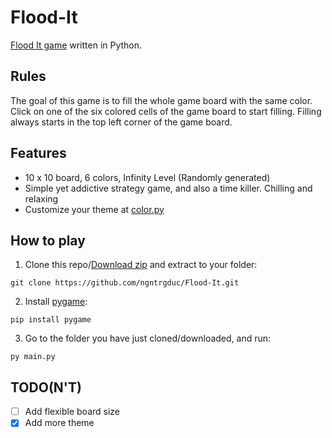  # Flood-It

[Flood It game](https://www.google.com/search?q=flood+it) written in Python.

## Rules

The goal of this game is to fill the whole game board with the same color. Click on one of the six colored cells of the game board to start filling. Filling always starts in the top left corner of the game board.

## Features

- 10 x 10 board, 6 colors, Infinity Level (Randomly generated)
- Simple yet addictive strategy game, and also a time killer. Chilling and relaxing
- Customize your theme at [color.py](https://github.com/ngntrgduc/Flood-It/blob/master/color.py)

## How to play

1. Clone this repo/[Download zip](https://github.com/ngntrgduc/Flood-It/archive/refs/heads/master.zip) and extract to your folder:
```
git clone https://github.com/ngntrgduc/Flood-It.git
```
2. Install [pygame](https://www.pygame.org/news):
```
pip install pygame
```
3. Go to the folder you have just cloned/downloaded, and run:
```
py main.py
```

## TODO(N'T)

- [ ] Add flexible board size
- [x] Add more theme